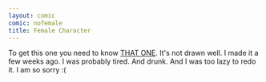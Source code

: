 ```yaml
---
layout: comic
comic: nofemale
title: Female Character
---
```


To get this one you need to know [THAT ONE](http://lolnein.com/2013/03/09/cheguewho/).
It's not drawn well. I made it a few weeks ago. I was probably tired. And drunk. And I was too lazy to redo it. I am so sorry :(